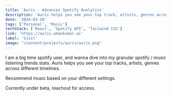 ```yaml
---
title: 'Auris - Advances Spotify Analytics'
description: 'Auris helps you see your top track, artists, genres across different timelines. Recommend music based on your settings.'
date: '2024-03-10'
tags: ['Personal', 'Music']
techStack: ['React', 'Spotify API', 'Tailwind CSS']
link: 'https://auris.amankumar.ai'
label: 'Visit'
image: "/content/projects/auris/auris.png"
---
```


I am a big time spotify user, and wanna dive into my granular spotify / music listening trends stats. Auris helps you see your top tracks, artists, genres across different timelines.

Recommend music based on your different settings.

Currently under beta, reachout for access.
